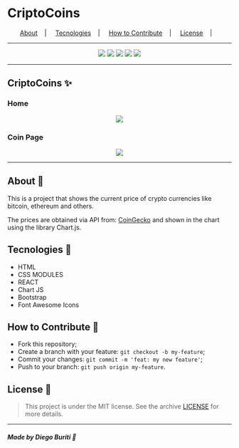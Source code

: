 <h1>CriptoCoins</h1>

<p align="center">
<a href="#about-memo">About</a>&nbsp;&nbsp;&nbsp; | &nbsp;&nbsp;&nbsp;
<a href="#tecnologies-rocket">Tecnologies</a>&nbsp;&nbsp;&nbsp; | &nbsp;&nbsp;&nbsp;
<a href="#how-to-contribute-">How to Contribute</a>&nbsp;&nbsp;&nbsp; | &nbsp;&nbsp;&nbsp;
<a href="#license-scroll">License</a>&nbsp;&nbsp;&nbsp; | &nbsp;&nbsp;&nbsp;
</p>

---

<p align="center">
<image src="https://img.shields.io/badge/-HTML-red"/>
<image src="https://img.shields.io/badge/-CSS-blue"/>
<image src="https://img.shields.io/badge/-JAVASCRIPT-yellow"/>
<image src="https://img.shields.io/badge/-REACT-blue"/>
<image src="https://img.shields.io/badge/-Chart.js-yellow"/>
</p>

---

## CriptoCoins :sparkles:

### Home

<p align="center">
<image src="./src/assets/home-app.png" />
</p>

### Coin Page

<p align="center">
<image src="./src/assets/coin-page.png" />

</p>

---

## About :memo:

This is a project that shows the current price of crypto
currencies like bitcoin, ethereum
and others.

The prices are obtained via API from: [CoinGecko](https://www.coingecko.com/pt/api) and shown in the chart using the library Chart.js.

## Tecnologies :rocket:

- HTML
- CSS MODULES
- REACT
- Chart JS
- Bootstrap
- Font Awesome Icons

## How to Contribute 🤔

- Fork this repository;
- Create a branch with your feature: `git checkout -b my-feature`;
- Commit your changes: `git commit -m 'feat: my new feature'`;
- Push to your branch: `git push origin my-feature`.

## License :scroll:

> This project is under the MIT license. See the archive [LICENSE](LICENSE) for more details.

---

##### Made by Diego Buriti :wave:
